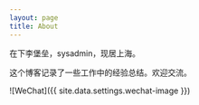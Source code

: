 ```yaml
---
layout: page
title: About
---
```


在下李堡垒，sysadmin，现居上海。

这个博客记录了一些工作中的经验总结。欢迎交流。

![WeChat]({{ site.data.settings.wechat-image }})

